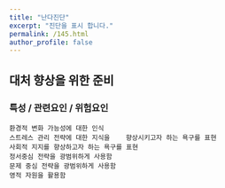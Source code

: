 ```yaml
---
title: "난다진단"
excerpt: "진단을 표시 합니다."
permalink: /145.html
author_profile: false
---
```

## 대처 향상을 위한 준비



### 특성 / 관련요인 / 위험요인

>   

    환경적 변화 가능성에 대한 인식
    스트레스 관리 전략에 대한 지식을    향상시키고자 하는 욕구를 표현
    사회적 지지를 향상하고자 하는 욕구를 표현
    정서중심 전략을 광범위하게 사용함
    문제 중심 전략을 광범위하게 사용함
    영적 자원을 활용함
